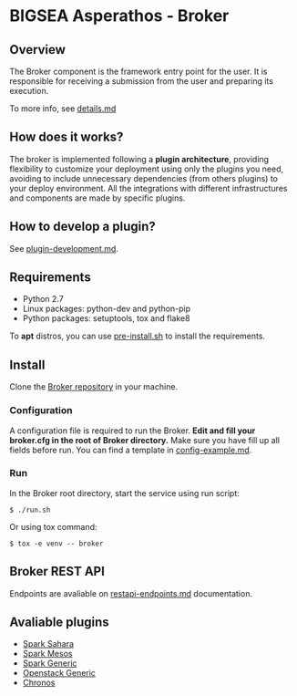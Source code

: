 # BIGSEA Asperathos - Broker

## Overview
The Broker component is the framework entry point for the user. It is responsible for receiving a submission from the user and preparing its execution.

To more info, see [details.md](https://github.com/bigsea-ufcg/bigsea-manager/tree/master/docs/details.md)

## How does it works?
The broker is implemented following a **plugin architecture**, providing flexibility to customize your deployment using only the plugins you need, avoiding to include unnecessary dependencies (from others plugins) to your deploy environment.
All the integrations with different infrastructures and components are made by specific plugins.

## How to develop a plugin?
See [plugin-development.md](https://github.com/bigsea-ufcg/bigsea-manager/tree/master/docs/plugin-development.md).

## Requirements
* Python 2.7
* Linux packages: python-dev and python-pip
* Python packages: setuptools, tox and flake8

To **apt** distros, you can use [pre-install.sh](https://github.com/bigsea-ufcg/bigsea-manager/tree/master/setup.sh) to install the requirements.

## Install
Clone the [Broker repository](https://github.com/bigsea-ufcg/bigsea-manager.git) in your machine.

### Configuration
A configuration file is required to run the Broker. **Edit and fill your broker.cfg in the root of Broker directory.** Make sure you have fill up all fields before run.
You can find a template in [config-example.md](https://github.com/bigsea-ufcg/bigsea-manager/tree/master/docs/config-example.md). 

### Run
In the Broker root directory, start the service using run script:
```
$ ./run.sh
```

Or using tox command:
```
$ tox -e venv -- broker
```

## Broker REST API
Endpoints are avaliable on [restapi-endpoints.md](https://github.com/bigsea-ufcg/bigsea-manager/tree/master/docs/restapi-endpoints.md) documentation.

## Avaliable plugins
* [Spark Sahara](https://github.com/bigsea-ufcg/bigsea-manager/tree/master/docs/plugins/spark_sahara.md)
* [Spark Mesos](https://github.com/bigsea-ufcg/bigsea-manager/tree/master/docs/plugins/spark_mesos.md)
* [Spark Generic](https://github.com/bigsea-ufcg/bigsea-manager/tree/master/docs/plugins/spark_mesos.md)
* [Openstack Generic](https://github.com/bigsea-ufcg/bigsea-manager/tree/master/docs/plugins/openstack_generic.md)
* [Chronos](https://github.com/bigsea-ufcg/bigsea-manager/tree/master/docs/plugins/chronos.md)
